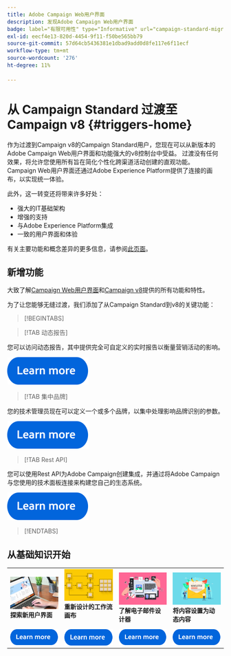 ```yaml
---
title: Adobe Campaign Web用户界面
description: 发现Adobe Campaign Web用户界面
badge: label="有限可用性" type="Informative" url="campaign-standard-migration-home.md" tooltip="仅限于Campaign Standard已迁移的用户"
exl-id: eecf4e13-820d-4454-9f11-f50be565bb79
source-git-commit: 57d64cb5436381e1dbad9add0d8fe117e6f11ecf
workflow-type: tm+mt
source-wordcount: '276'
ht-degree: 11%

---
```


# 从 Campaign Standard 过渡至 Campaign v8 {#triggers-home}

作为过渡到Campaign v8的Campaign Standard用户，您现在可以从新版本的Adobe Campaign Web用户界面和功能强大的v8控制台中受益。 过渡没有任何效果，将允许您使用所有旨在简化个性化跨渠道活动创建的直观功能。 Campaign Web用户界面还通过Adobe Experience Platform提供了连接的画布，以实现统一体验。

此外，这一转变还将带来许多好处：

* 强大的IT基础架构
* 增强的支持
* 与Adobe Experience Platform集成
* 一致的用户界面和体验

有关主要功能和概念差异的更多信息，请参阅[此页面](https://experienceleague.adobe.com/zh-hans/docs/campaign-web/v8/start/acs-migration)。

## 新增功能

大致了解[Campaign Web用户界面](https://experienceleague.adobe.com/zh-hans/docs/campaign-web/v8/campaign-web-home)和[Campaign v8](https://experienceleague.adobe.com/zh-hans/docs/campaign/campaign-v8/campaign-home)提供的所有功能和特性。

为了让您能够无缝过渡，我们添加了从Campaign Standard到v8的关键功能：

>[!BEGINTABS]

>[!TAB 动态报告]

您可以访问动态报告，其中提供完全可自定义的实时报告以衡量营销活动的影响。

[![图像](assets/do-not-localize/learn-more-button.svg)](reporting/get-started-reporting.md)

>[!TAB 集中品牌]

您的技术管理员现在可以定义一个或多个品牌，以集中处理影响品牌识别的参数。

[![图像](assets/do-not-localize/learn-more-button.svg)](branding/branding-gs.md)

>[!TAB Rest API]

您可以使用Rest API为Adobe Campaign创建集成，并通过将Adobe Campaign与您使用的技术面板连接来构建您自己的生态系统。

[![图像](assets/do-not-localize/learn-more-button.svg)](api/get-started-apis.md)

>[!ENDTABS]

## 从基础知识开始

<table style="table-layout:fixed">
  <tr style="border: 0;">
    <td>
    <a href="https://experienceleague.adobe.com/en/docs/campaign-web/v8/start/user-interface"><img src="assets/do-not-localize/menu-ui.jpeg"></a>
    <div><strong>探索新用户界面</strong><br/></div>
    </td>
    <td>
    <a href="https://experienceleague.adobe.com/en/docs/campaign-web/v8/wf/gs-workflows"><img src="assets/do-not-localize/menu-workflows.jpeg"></a>
    <div><strong>重新设计的工作流画布</strong><br/></div><br/>
    </td>
    <td>
    <a href="https://experienceleague.adobe.com/en/docs/campaign-web/v8/msg/email/content/start-design/get-started-email-designer"><img src="assets/do-not-localize/menu-email.png"></a>
    <div><strong>了解电子邮件设计器</strong><br/>
    </div></td>
    <td>
    <a href="https://experienceleague.adobe.com/en/docs/campaign-web/v8/msg/dynamic-content/gs-personalization"><img src="assets/do-not-localize/menu-dynamic.png"></a>
    <div><strong>将内容设置为动态内容</strong><br/></div>
    </td>
  </tr>
  <tr style="border: 0;">
    <td align="center"><a href="https://experienceleague.adobe.com/en/docs/campaign-web/v8/start/user-interface"><img src="assets/do-not-localize/learn-more-button.svg"></a></td>
    <td align="center"><a href="https://experienceleague.adobe.com/en/docs/campaign-web/v8/wf/gs-workflows"><img src="assets/do-not-localize/learn-more-button.svg"></a></td>
    <td align="center"><a href="https://experienceleague.adobe.com/en/docs/campaign-web/v8/msg/email/content/start-design/get-started-email-designer"><img src="assets/do-not-localize/learn-more-button.svg"></a></td>
    <td align="center"><a href="https://experienceleague.adobe.com/en/docs/campaign-web/v8/msg/dynamic-content/gs-personalization"><img src="assets/do-not-localize/learn-more-button.svg"></a></td>
    </tr>
</table>

